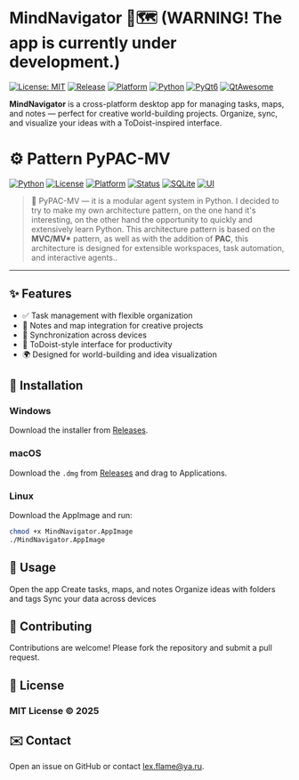 # MindNavigator 🧠🗺️ (WARNING! The app is currently under development.)

[![License: MIT](https://img.shields.io/badge/License-MIT-green.svg)](LICENSE) 
[![Release](https://img.shields.io/github/v/release/your-username/MindNavigator?color=blue)](https://github.com/your-username/MindNavigator/releases) 
[![Platform](https://img.shields.io/badge/Platform-Windows%20|%20macOS%20|%20Linux-lightgrey)](#) 
[![Python](https://img.shields.io/badge/Python-3.10%2B-blue.svg)](https://www.python.org/) 
[![PyQt6](https://img.shields.io/badge/PyQt6-6.x-purple.svg)](https://riverbankcomputing.com/software/pyqt/) 
[![QtAwesome](https://img.shields.io/badge/QtAwesome-1.x-orange.svg)](https://github.com/spyder-ide/qtawesome)

**MindNavigator** is a cross-platform desktop app for managing tasks, maps, and notes — perfect for creative world-building projects. Organize, sync, and visualize your ideas with a ToDoist-inspired interface.

# ⚙️ Pattern PyPAC-MV

[![Python](https://img.shields.io/badge/python-3.11%2B-blue.svg?logo=python&logoColor=white)](https://www.python.org/)
[![License](https://img.shields.io/badge/license-MIT-green.svg)](LICENSE)
[![Platform](https://img.shields.io/badge/platform-Windows%20%7C%20Linux-lightgrey)]()
[![Status](https://img.shields.io/badge/status-active-success.svg)]()
[![SQLite](https://img.shields.io/badge/DB-SQLite3-orange.svg?logo=sqlite)]()
[![UI](https://img.shields.io/badge/UI-CLI%20%7C%20TUI-lightblue)]()

> 🧠 PyPAC-MV — it is a modular agent system in Python. I decided to try to make my own architecture pattern, on the one hand it's interesting, on the other hand the opportunity to quickly and extensively learn Python. This architecture pattern is based on the **MVC/MV\*** pattern, as well as with the addition of **PAC**, this architecture is designed for extensible workspaces, task automation, and interactive agents..

---

## ✨ Features

- ✅ Task management with flexible organization  
- 📝 Notes and map integration for creative projects  
- 🔄 Synchronization across devices  
- 🎨 ToDoist-style interface for productivity  
- 🌍 Designed for world-building and idea visualization  

## 💾 Installation

### Windows
Download the installer from [Releases](https://github.com/your-username/MindNavigator/releases).  

### macOS
Download the `.dmg` from [Releases](https://github.com/your-username/MindNavigator/releases) and drag to Applications.  

### Linux
Download the AppImage and run:
```bash
chmod +x MindNavigator.AppImage
./MindNavigator.AppImage
```

## 🚀 Usage

Open the app
Create tasks, maps, and notes
Organize ideas with folders and tags
Sync your data across devices

## 🤝 Contributing
Contributions are welcome! Please fork the repository and submit a pull request.

## 📄 License
### MIT License © 2025

## ✉️ Contact
Open an issue on GitHub or contact lex.flame@ya.ru.
